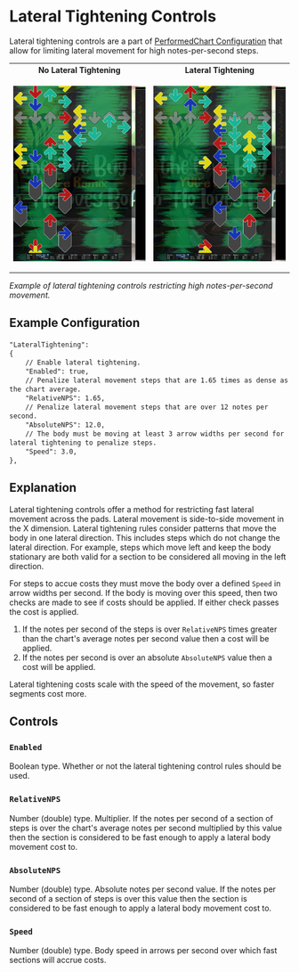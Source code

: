 # Lateral Tightening Controls

Lateral tightening controls are a part of [PerformedChart Configuration](PerformedChart.md#performedchart-configuration) that allow for limiting lateral movement for high notes-per-second steps.

<table width="66%">
<tr>
<th width="50%"> No Lateral Tightening </th>
<th width="50%"> Lateral Tightening</th>
</tr>
<tr>
<td>

[<img src="lateral-tightening-off.png" width="100%"/>](ateral-tightening-off.png)

</td>
<td>

[<img src="lateral-tightening-on.png" width="100%"/>](lateral-tightening-on.png)

</td>

</tr>
</table>

*Example of lateral tightening controls restricting high notes-per-second movement.* 

## Example Configuration

```json5
"LateralTightening":
{
	// Enable lateral tightening.
	"Enabled": true,
	// Penalize lateral movement steps that are 1.65 times as dense as the chart average.
	"RelativeNPS": 1.65,
	// Penalize lateral movement steps that are over 12 notes per second.
	"AbsoluteNPS": 12.0,
	// The body must be moving at least 3 arrow widths per second for lateral tightening to penalize steps.
	"Speed": 3.0,
},
```

## Explanation

Lateral tightening controls offer a method for restricting fast lateral movement across the pads. Lateral movement is side-to-side movement in the X dimension. Lateral tightening rules consider patterns that move the body in one lateral direction. This includes steps which do not change the lateral direction. For example, steps which move left and keep the body stationary are both valid for a section to be considered all moving in the left direction.

For steps to accue costs they must move the body over a defined `Speed` in arrow widths per second. If the body is moving over this speed, then two checks are made to see if costs should be applied. If either check passes the cost is applied.
1. If the notes per second of the steps is over `RelativeNPS` times greater than the chart's average notes per second value then a cost will be applied.
2. If the notes per second is over an absolute `AbsoluteNPS` value then a cost will be applied.

Lateral tightening costs scale with the speed of the movement, so faster segments cost more.

## Controls

### `Enabled`

Boolean type. Whether or not the lateral tightening control rules should be used.

### `RelativeNPS`

Number (double) type. Multiplier. If the notes per second of a section of steps is over the chart's average notes per second multiplied by this value then the section is considered to be fast enough to apply a lateral body movement cost to.

### `AbsoluteNPS`

Number (double) type. Absolute notes per second value. If the notes per second of a section of steps is over this value then the section is considered to be fast enough to apply a lateral body movement cost to.

### `Speed`

Number (double) type. Body speed in arrows per second over which fast sections will accrue costs.

